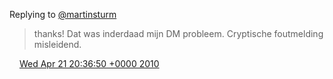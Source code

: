 Replying to [@martinsturm](https://twitter.com/martinsturm/status/12579996648)

> thanks\! Dat was inderdaad mijn DM probleem\. Cryptische foutmelding misleidend\.

<img src="../../media/tweet.ico" width="12" /> [Wed Apr 21 20:36:50 +0000 2010](https://twitter.com/DromerDenker/status/12596526950)